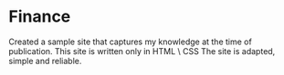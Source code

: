 # Finance
Created a sample site that captures my knowledge at the time of publication. This site is written only in HTML \ CSS The site is adapted, simple and reliable.

